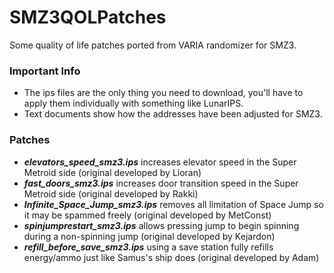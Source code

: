 # SMZ3QOLPatches
Some quality of life patches ported from VARIA randomizer for SMZ3.

### Important Info
- The ips files are the only thing you need to download, you'll have to apply them individually with something like LunarIPS.
- Text documents show how the addresses have been adjusted for SMZ3.

### Patches
- ***elevators_speed_smz3.ips*** increases elevator speed in the Super Metroid side (original developed by Lioran)
- ***fast_doors_smz3.ips*** increases door transition speed in the Super Metroid side (original developed by Rakki)
- ***Infinite_Space_Jump_smz3.ips*** removes all limitation of Space Jump so it may be spammed freely (original developed by MetConst)
- ***spinjumprestart_smz3.ips*** allows pressing jump to begin spinning during a non-spinning jump (original developed by Kejardon)
- ***refill_before_save_smz3.ips*** using a save station fully refills energy/ammo just like Samus's ship does (original developed by Adam)